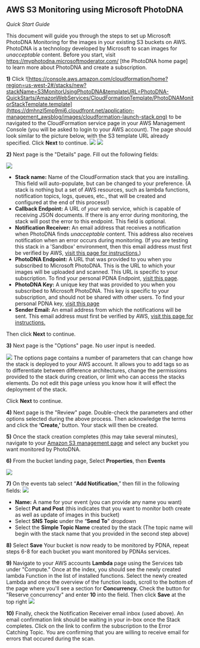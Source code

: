 
## AWS S3 Monitoring using Microsoft PhotoDNA
*Quick Start Guide*

This document will guide you through the steps to set up Microsoft PhotoDNA Monitoring for the images in your existing S3 buckets on AWS. PhotoDNA is a technology developed by Microsoft to scan images for *unacceptable* content.  Before you start, visit https://myphotodna.microsoftmoderator.com/ [the PhotoDNA home  page] to learn more about PhotoDNA and create a subscription.

**1)**	Click ![https://console.aws.amazon.com/cloudformation/home?region=us-west-2#/stacks/new?stackName=S3MonitorUsingPhotoDNA&templateURL=PhotoDNA-QuickStarts/AmazonWebServices/CloudFormationTemplate/PhotoDNAMonitorStackTemplate.template](https://dmhnzl5mp9mj6.cloudfront.net/application-management_awsblog/images/cloudformation-launch-stack.png) to be navigated to the CloudFormation service page in your AWS Management Console (you will be asked to login to your AWS account). The page should look similar to the picture below, with the S3 template URL already specified.  Click **Next** to continue.
![](https://s3-us-west-2.amazonaws.com/allyislambdafunctionsbucket/AWSLandingPage.PNG)
![](https://github.com/MicrosoftContentModerator/PhotoDNA-QuickStarts/blob/dev_singleLambda/AmazonWebServices/Documentation/AWSLandingPage.PNG?raw=true)

**2)**	Next page is the "Details" page. Fill out the following fields:

![](https://github.com/MicrosoftContentModerator/PhotoDNA-QuickStarts/blob/dev_singleLambda/AmazonWebServices/Documentation/AWSFirstPageCapture.PNG?raw=true)

- **Stack name:** Name of the CloudFormation stack that you are installing. This field will auto-populate, but can be changed to your preference. (A stack is nothing but a set of AWS resources, such as lambda functions, notification topics, logs, queues, etc., that will be created and configured at the end of this process!)
- **Callback Endpoint:** A URL of *your* web service, which is capable of receiving JSON documents. If there is any error during monitoring, the stack will post the error to this endpoint. This field is optional.
- **Notification Receiver:** An email address that receives a notification when PhotoDNA finds *unacceptable* content. This address also receives notification when an error occurs during monitoring. (If you are testing this stack in a 'Sandbox' environment, then this email address must first be verified by AWS, [visit this page for instructions.](https://us-west-2.console.aws.amazon.com/ses/home?region=us-west-2#verified-senders-email ))
- **PhotoDNA Endpoint:** A URL that was provided to you when you subscribed to Microsoft PhotoDNA. This is the URL to which your images will be uploaded and scanned. This URL is specific to your subscription. To find your personal PDNA Endpoint, [visit this page](https://testpdnaui.azurewebsites.net/).  
- **PhotoDNA Key:** A unique key that was provided to you when you subscribed to Microsoft PhotoDNA. This key is specific to your subscription, and should not be shared with other users. To find your personal PDNA key, [visit this page](https://testpdnaui.azurewebsites.net/ ) 
- **Sender Email:** An email address from which the notifications will be sent. This email address must first be verified by AWS, [visit this page for instructions.](https://github.com/MicrosoftContentModerator/PhotoDNA-QuickStarts/blob/dev_singleLambda/AmazonWebServices/Documentation/AWSSecondPageCapture.PNG?raw=true) 

Then click **Next** to continue.

**3)**	Next page is the "Options" page. No user input is needed.

 ![](https://github.com/MicrosoftContentModerator/PhotoDNA-QuickStarts/blob/dev_singleLambda/AmazonWebServices/Documentation/AWSSecondPageCapture.PNG?raw=true)
The options page contains a number of parameters that can change how the stack is deployed to your AWS account. It allows you to add tags so as to differentiate between difference architectures, change the permissions provided to the stack during creation, or limit who can access the stacks elements. Do not edit this page unless you know how it will effect the deployment of the stack.

Click **Next** to continue.

**4)**	Next page is the "Review" page. Double-check the parameters and other options selected during the above process. Then acknowledge the terms and click the **‘Create,’** button. Your stack will then be created.

**5)**	Once the stack creation completes (this may take several minutes), navigate to your [Amazon S3 management page](https://s3.console.aws.amazon.com/s3) and select any bucket you want monitored by PhotoDNA.

**6)**	From the bucket landing page, Select **Properties**, then **Events**

![](https://github.com/MicrosoftContentModerator/PhotoDNA-QuickStarts/blob/dev_singleLambda/AmazonWebServices/Documentation/BucketPage.PNG?raw=true)

**7)**	On the events tab select “**Add Notification**,” then fill in the following fields: 
![](https://github.com/MicrosoftContentModerator/PhotoDNA-QuickStarts/blob/dev/AmazonWebServices/SingleImage/Documentation/EventPageLambdaTarget.PNG?raw=true)

- **Name:** A name for your event (you can provide any name you want)
- Select **Put and Post** (this indicates that you want to monitor both create as well as update of images in this bucket)
- Select **SNS Topic** under the “**Send To**” dropdown
- Select the **Simple Topic Name** created by the stack (The topic name will begin with the stack name that you provided in the second step above)

**8)**	Select **Save**
Your bucket is now ready to be monitored by PDNA, repeat steps 6-8 for each bucket you want monitored by PDNAs services. 

**9)** Navigate to your AWS accounts **Lambda** page using the Services tab under "Compute." Once at the index, you should see the newly created lambda Function in the list of installed functions. Select the newly created Lambda and once the overview of the function loads, scroll to the bottom of the page where you'll see a section for **Concurrency.** Check the button for "Reserve concurrency" and enter **10** into the field. Then click **Save** at the top right
![](https://github.com/MicrosoftContentModerator/PhotoDNA-QuickStarts/blob/dev_singleLambda/AmazonWebServices/Documentation/LambdaConcurrencyPage.PNG?raw=true)

**10)** Finally, check the Notification Receiver email inbox (used above). An email confirmation link should be waiting in your in-box once the Stack completes. Click on the link to confirm the subscription to the Error Catching Topic. You are confirming that you are willing to receive email for errors that occured during the scan. 
